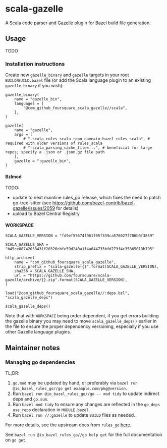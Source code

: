 # scala-gazelle
A Scala code parser and [Gazelle](https://github.com/bazelbuild/bazel-gazelle) plugin for Bazel build file generation.

## Usage

TODO

### Installation instructions

Create new `gazelle_binary` and `gazelle` targets in your root `BUILD`/`BUILD.bazel` file (or add the Scala language
plugin to an existing `gazelle_binary` if you wish):

```starlark
gazelle_binary(
    name = "gazelle_bin",
    languages = [
        "@com_github_foursquare_scala_gazelle//scala",
    ],
)

gazelle(
    name = "gazelle",
    args = [
        # "-scala_rules_scala_repo_name=io_bazel_rules_scala", # required with older versions of rules_scala
        # "-scala_parsing_cache_file=...", # beneficial for large repos; specify a .json or .json.gz file path
    ],
    gazelle = ":gazelle_bin",
)
```

#### Bzlmod

TODO:
  - update to next mainline rules_go release, which fixes the need to patch go-tree-sitter (see
    https://github.com/bazel-contrib/bazel-gazelle/issues/2059 for details)
  - upload to Bazel Central Registry

#### WORKSPACE

```starlark
SCALA_GAZELLE_VERSION = "fd9ef55674f961f05f339ca576027f706b0f3859"

SCALA_GAZELLE_SHA = "b45ce08742058431f20326cbfe59d240a1f4a644733bfd273f4c35865013b795"

http_archive(
    name = "com_github_foursquare_scala_gazelle",
    strip_prefix = "scala-gazelle-{}".format(SCALA_GAZELLE_VERSION),
    sha256 = SCALA_GAZELLE_SHA,
    url = "https://github.com/foursquare/scala-gazelle/archive/{}.zip".format(SCALA_GAZELLE_VERSION),
)

load("@com_github_foursquare_scala_gazelle//:deps.bzl", "scala_gazelle_deps")

scala_gazelle_deps()
```

Note that with `WORKSPACE` being order dependent, if you get errors building the gazelle binary you may need to move
`scala_gazelle_deps()` earlier in the file to ensure the proper dependency versioning, especially if you use other
Gazelle language plugins.

## Maintainer notes

### Managing go dependencies

TL;DR:
  1. `go.mod` may be updated by hand, or preferably via `bazel run @io_bazel_rules_go//go get example.com/pkg@version`.
  2. Run `bazel run @io_bazel_rules_go//go -- mod tidy` to update indirect deps and `go.sum`.
  3. Run `bazel mod tidy` to ensure any changes are reflected in the `go_deps` `use_repo` declaration in `MODULE.bazel`.
  4. Run `bazel run //:gazelle` to update `BUILD` files as needed.

For more details, see the upstream docs from `rules_go` [here](https://github.com/bazel-contrib/rules_go/blob/v0.54.0/docs/go/core/bzlmod.md).

See `bazel run @io_bazel_rules_go//go help get` for the full documentation on `go get`.

